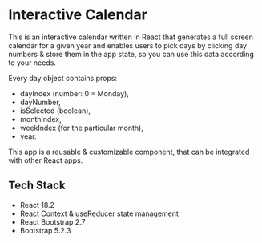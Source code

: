 # Interactive Calendar

This is an interactive calendar written in React that generates a full screen calendar for a given year and enables users to pick days by clicking day numbers & store them in the app state, so you can use this data according to your needs.

Every day object contains props:

- dayIndex (number: 0 = Monday),
- dayNumber,
- isSelected (boolean),
- monthIndex,
- weekIndex (for the particular month),
- year.

This app is a reusable & customizable component, that can be integrated with other React apps.

## Tech Stack

- React 18.2
- React Context & useReducer state management
- React Bootstrap 2.7
- Bootstrap 5.2.3